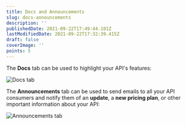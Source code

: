 ```yaml
---
title: Docs and Announcements
slug: docs-announcements
description: ''
publishedDate: 2021-09-22T17:49:44.101Z
lastModifiedDate: 2021-09-22T17:32:39.415Z
draft: false
coverImage: ''
points: 5
---
```


The **Docs** tab can be used to highlight your API's features:

![Docs tab](https://raw.githubusercontent.com/RapidAPI/DevRel-Stack-Data/production/learn/courses/rapidapi-hub-provider/images/image19.png)

The **Announcements** tab can be used to send emails to all your API consumers and notify them of an **update**, a **new pricing plan**, or other important information about your API:

![Announcements tab](https://raw.githubusercontent.com/RapidAPI/DevRel-Stack-Data/production/learn/courses/rapidapi-hub-provider/images/image20.png)
